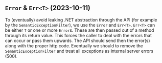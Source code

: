 ## `Error` & `Err<T>` (2023-10-11)

To (eventually) avoid leaking .NET abstraction through the API (for example by the `SemanticExceptionFilter`), we use the `Error` and `Err<T>`. `Err<T>` can be either `T` or one or more `Error`s.
These are then passed out of a method through its return value.
This forces the caller to deal with the errors that can occur or pass them upwards.
The API should send then the error(s) along with the proper http code.
Eventually we should to remove the `SemanticExceptionFilter` and treat all exceptions as internal server errors (500).
